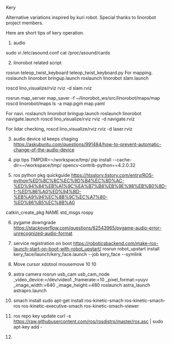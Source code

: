 Kery

Alternative variations inspired by kuri robot.
Special thanks to linorobot project members.

Here are short tips of kery operation.

1. audio

sudo vi /etc/asound.conf
cat /proc/asound/cards

2. linorobot related script

rosrun teleop_twist_keyboard teleop_twist_keyboard.py
For mapping.
roslaunch linorobot bringup.launch
roslaunch linorobot slam.launch

roscd lino_visualize/rviz
rviz -d slam.rviz

rosrun map_server map_saver -f ~/linorobot_ws/src/linorobot/maps/map
roscd linorobot/maps
ls -a map.pgm map.yaml

For navi.
roslaunch linorobot bringup.launch
roslaunch linorobot navigate.launch
roscd lino_visualize/rviz
rviz -d navigate.rviz

For lidar checking,
  roscd lino_visualize/rviz
  rviz -d laser.rviz
  
3. audio device id keeps chaging
https://askubuntu.com/questions/991484/how-to-prevent-automatic-change-of-the-audio-device

4. pip tips
TMPDIR=~/workspace/tmp/ pip install --cache-dir=~/workspace/tmp/ opencv-contrib-python==4.2.0.32

5. ros python pkg quickguide
https://htsstory.tistory.com/entry/ROS-python%ED%8C%8C%EC%9D%B4%EC%8D%AC-%ED%94%84%EB%A1%9C%EA%B7%B8%EB%9E%98%EB%B0%8D-1-%ED%86%A0%ED%94%BD-%EB%A9%94%EC%8B%9C%EC%A7%80-%ED%86%B5%EC%8B%A0

catkin_create_pkg NAME std_msgs rospy

6. pygame downgrade
https://stackoverflow.com/questions/62543965/pygame-audio-error-unrecognized-audio-format

7. service registration on boot
https://roboticsbackend.com/make-ros-launch-start-on-boot-with-robot_upstart/
rosrun robot_upstart install kery_face/launch/kery_face.launch --job kery_face --symlink

8. Move cursor
xdotool mousemove 10 10

9. astra camera
rosrun usb_cam usb_cam_node _video_device:=/dev/video1 _framerate:=10  _pixel_format:=yuyv _image_width:=640 _image_height:=480
roslaunch astra_launch astrapro.launch

10. smach install
sudo apt-get install ros-kinetic-smach ros-kinetic-smach-ros ros-kinetic-executive-smach ros-kinetic-smach-viewer

11. ros repo key update
curl -s https://raw.githubusercontent.com/ros/rosdistro/master/ros.asc | sudo apt-key add -

12. 
